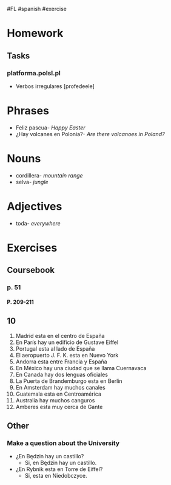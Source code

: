 #FL #spanish #exercise 

# Homework
## Tasks
### platforma.polsl.pl
- Verbos irregulares \[profedeele]

# Phrases
- Feliz pascua- *Happy Easter*
- ¿Hay volcanes en Polonia?- *Are there volcanoes in Poland?*

# Nouns
- cordillera- *mountain range*
- selva- *jungle*

# Adjectives
- toda- *everywhere*

# Exercises
## Coursebook
### p. 51
#### P. 209-211

## 10
1. Madrid esta en el centro de España
2. En París hay un edificio de Gustave Eiffel
3. Portugal esta al lado de España
4. El aeropuerto J. F. K. esta en Nuevo York
5. Andorra esta entre Francia y España
6. En México hay una ciudad que se llama Cuernavaca
7. En Canada hay dos lenguas oficiales
8. La Puerta de Brandemburgo esta en Berlin
9. En Amsterdam hay muchos canales
10. Guatemala esta en Centroamérica
11. Australia hay muchos canguros
12. Amberes esta muy cerca de Gante

## Other
### Make a question about the University
- ¿En Będzin hay un castillo?
	- Si, en Będzin hay un castillo.
- ¿En Rybnik esta en Torre de Eiffel?
	- Si, esta en Niedobczyce.